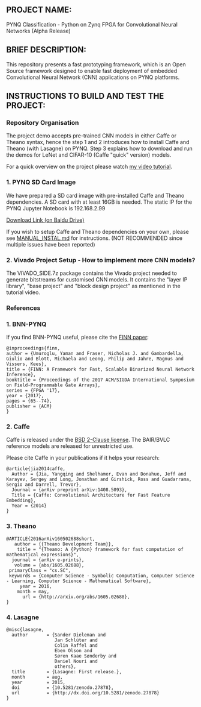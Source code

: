 ## PROJECT NAME: 
PYNQ Classification - Python on Zynq FPGA for Convolutional Neural Networks (Alpha Release)

## BRIEF DESCRIPTION:
This repository presents a fast prototyping framework, which is an Open Source framework designed to enable fast deployment of embedded Convolutional Neural Network (CNN) applications on PYNQ platforms.

## INSTRUCTIONS TO BUILD AND TEST THE PROJECT:

### Repository Organisation

The project demo accepts pre-trained CNN models in either Caffe or Theano syntax, hence the step 1 and 2 introduces how to install Caffe and Theano (with Lasagne) on PYNQ. Step 3 explains how to download and run the demos for LeNet and CIFAR-10 (Caffe "quick" version) models.

For a quick overview on the project please watch [my video tutorial](https://youtu.be/DoA8hKBltV4).

### 1. PYNQ SD Card Image

We have prepared a SD card image with pre-installed Caffe and Theano dependencies. A SD card with at least 16GB is needed. The static IP for the PYNQ Jupyter Notebook is 192.168.2.99

[Download Link (on Baidu Drive)](https://pan.baidu.com/s/1c2EmMvY)

If you wish to setup Caffe and Theano dependencies on your own, please see [MANUAL_INSTAL.md](MANUAL_INSTALL.md) for instructions. (NOT RECOMMENDED since multiple issues have been reported)

### 2. Vivado Project Setup - How to implement more CNN models?

The VIVADO_SIDE.7z package contains the Vivado project needed to generate bitstreams for customised CNN models. It contains the "layer IP library", "base project" and "block design project" as mentioned in the tutorial video. 

### References
    
### 1. BNN-PYNQ

If you find BNN-PYNQ useful, please cite the <a href="https://arxiv.org/abs/1612.07119" target="_blank">FINN paper</a>:

    @inproceedings{finn,
    author = {Umuroglu, Yaman and Fraser, Nicholas J. and Gambardella, Giulio and Blott, Michaela and Leong, Philip and Jahre, Magnus and Vissers, Kees},
    title = {FINN: A Framework for Fast, Scalable Binarized Neural Network Inference},
    booktitle = {Proceedings of the 2017 ACM/SIGDA International Symposium on Field-Programmable Gate Arrays},
    series = {FPGA '17},
    year = {2017},
    pages = {65--74},
    publisher = {ACM}
    }

### 2. Caffe

Caffe is released under the [BSD 2-Clause license](https://github.com/BVLC/caffe/blob/master/LICENSE).
The BAIR/BVLC reference models are released for unrestricted use.

Please cite Caffe in your publications if it helps your research:

    @article{jia2014caffe,
      Author = {Jia, Yangqing and Shelhamer, Evan and Donahue, Jeff and Karayev, Sergey and Long, Jonathan and Girshick, Ross and Guadarrama, Sergio and Darrell, Trevor},
      Journal = {arXiv preprint arXiv:1408.5093},
      Title = {Caffe: Convolutional Architecture for Fast Feature Embedding},
      Year = {2014}
    }
    
### 3. Theano

    @ARTICLE{2016arXiv160502688short,
       author = {{Theano Development Team}},
        title = "{Theano: A {Python} framework for fast computation of mathematical expressions}",
      journal = {arXiv e-prints},
       volume = {abs/1605.02688},
     primaryClass = "cs.SC",
     keywords = {Computer Science - Symbolic Computation, Computer Science - Learning, Computer Science - Mathematical Software},
         year = 2016,
        month = may,
          url = {http://arxiv.org/abs/1605.02688},
    }

### 4. Lasagne 

    @misc{lasagne,
      author       = {Sander Dieleman and
                      Jan Schlüter and
                      Colin Raffel and
                      Eben Olson and
                      Søren Kaae Sønderby and
                      Daniel Nouri and
                      others},
      title        = {Lasagne: First release.},
      month        = aug,
      year         = 2015,
      doi          = {10.5281/zenodo.27878},
      url          = {http://dx.doi.org/10.5281/zenodo.27878}
    }
